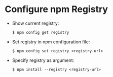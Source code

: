 # Configure npm Registry

* Show current registry:

  ```console
  $ npm config get registry
  ```

* Set registry in npm configuration file:

  ```console
  $ npm config set registry <registry-url>
  ```

* Specify registry as argument:

  ```console
  $ npm install --registry <registry-url>
  ```
